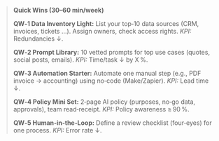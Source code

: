 > **Quick Wins (30–60 min/week)**
> 
> **QW‑1 Data Inventory Light:** List your top‑10 data sources (CRM, invoices, tickets …). Assign owners, check access rights. *KPI:* Redundancies ↓.
> 
> **QW‑2 Prompt Library:** 10 vetted prompts for top use cases (quotes, social posts, emails). *KPI:* Time/task ↓ by X %.
> 
> **QW‑3 Automation Starter:** Automate one manual step (e.g., PDF invoice → accounting) using no‑code (Make/Zapier). *KPI:* Lead time ↓.
> 
> **QW‑4 Policy Mini Set:** 2‑page AI policy (purposes, no‑go data, approvals), team read‑receipt. *KPI:* Policy awareness ≥ 90 %.
> 
> **QW‑5 Human‑in‑the‑Loop:** Define a review checklist (four‑eyes) for one process. *KPI:* Error rate ↓.
